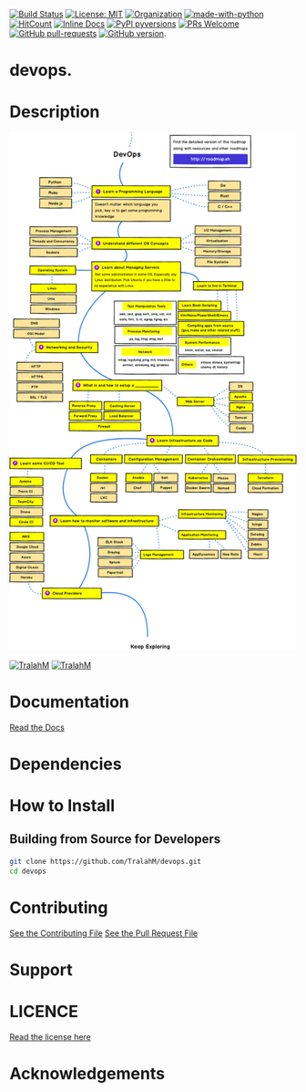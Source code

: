 
[![Build Status](https://travis-ci.com/TralahM/devops.svg?branch=master)](https://travis-ci.com/TralahM/devops)
[![License: MIT](https://img.shields.io/badge/License-MIT-red.svg)](https://opensource.org/licenses/MIT)
[![Organization](https://img.shields.io/badge/Org-TralahTek-blue.svg)](https://github.com/TralahTek)
[![made-with-python](https://img.shields.io/badge/Made%20with-Python-1f425f.svg)](https://www.python.org/)
[![HitCount](http://hits.dwyl.io/TralahM/devops.svg)](http://dwyl.io/TralahM/devops)
[![Inline Docs](http://inch-ci.org/github/TralahM/devops.svg?branch=master)](http://inch-ci.org/github/TralahM/devops)
[![PyPI pyversions](https://img.shields.io/pypi/pyversions/ansicolortags.svg)](https://pypi.python.org/pypi/ansicolortags/)
[![PRs Welcome](https://img.shields.io/badge/PRs-welcome-brightgreen.svg?style=flat-square)](https://github.com/TralahM/pull/)
[![GitHub pull-requests](https://img.shields.io/github/issues-pr/Naereen/StrapDown.js.svg)](https://gitHub.com/TralahM/devops/pull/)
[![GitHub version](https://badge.fury.io/gh/Naereen%2FStrapDown.js.svg)](https://github.com/TralahM/devops).

# devops.

# Description

![Devops Journey](devops.png)

[![TralahM](https://img.shields.io/badge/Engineer-TralahM-blue.svg?style=for-the-badge)](https://github.com/TralahM)
[![TralahM](https://img.shields.io/badge/Maintainer-TralahM-green.svg?style=for-the-badge)](https://github.com/TralahM)

# Documentation

[Read the Docs](https://devops.readthedocs.io)
# Dependencies

# How to Install


## Building from Source for Developers

```Bash
git clone https://github.com/TralahM/devops.git
cd devops
```

# Contributing
[See the Contributing File](CONTRIBUTING.rst)
[See the Pull Request File](PULL_REQUEST_TEMPLATE.md)


# Support

# LICENCE
[Read the license here](LICENSE)


# Acknowledgements


